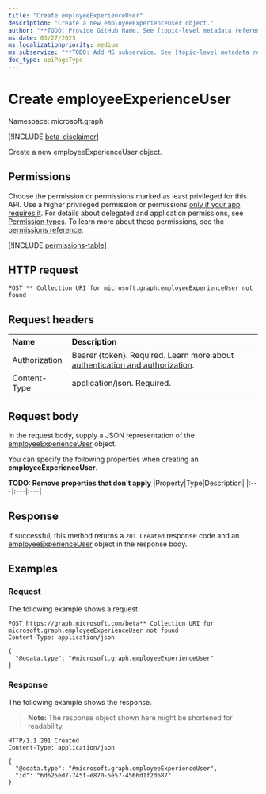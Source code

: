 ```yaml
---
title: "Create employeeExperienceUser"
description: "Create a new employeeExperienceUser object."
author: "**TODO: Provide GitHub Name. See [topic-level metadata reference](https://eng.ms/docs/products/microsoft-graph-service/microsoft-graph/document-apis/metadata)**"
ms.date: 03/27/2025
ms.localizationpriority: medium
ms.subservice: "**TODO: Add MS subservice. See [topic-level metadata reference](https://eng.ms/docs/products/microsoft-graph-service/microsoft-graph/document-apis/metadata)**"
doc_type: apiPageType
---
```


# Create employeeExperienceUser

Namespace: microsoft.graph

[!INCLUDE [beta-disclaimer](../../includes/beta-disclaimer.md)]

Create a new employeeExperienceUser object.

## Permissions

Choose the permission or permissions marked as least privileged for this API. Use a higher privileged permission or permissions [only if your app requires it](/graph/permissions-overview#best-practices-for-using-microsoft-graph-permissions). For details about delegated and application permissions, see [Permission types](/graph/permissions-overview#permission-types). To learn more about these permissions, see the [permissions reference](/graph/permissions-reference).

<!-- {
  "blockType": "permissions",
  "name": "user-post-employeeexperience-permissions"
}
-->
[!INCLUDE [permissions-table](../includes/permissions/user-post-employeeexperience-permissions.md)]

## HTTP request

<!-- {
  "blockType": "ignored"
}
-->
``` http
POST ** Collection URI for microsoft.graph.employeeExperienceUser not found
```

## Request headers

|Name|Description|
|:---|:---|
|Authorization|Bearer {token}. Required. Learn more about [authentication and authorization](/graph/auth/auth-concepts).|
|Content-Type|application/json. Required.|

## Request body

In the request body, supply a JSON representation of the [employeeExperienceUser](../resources/employeeexperienceuser.md) object.

You can specify the following properties when creating an **employeeExperienceUser**.

**TODO: Remove properties that don't apply**
|Property|Type|Description|
|:---|:---|:---|



## Response

If successful, this method returns a `201 Created` response code and an [employeeExperienceUser](../resources/employeeexperienceuser.md) object in the response body.

## Examples

### Request

The following example shows a request.
<!-- {
  "blockType": "request",
  "name": "create_employeeexperienceuser_from_"
}
-->
``` http
POST https://graph.microsoft.com/beta** Collection URI for microsoft.graph.employeeExperienceUser not found
Content-Type: application/json

{
  "@odata.type": "#microsoft.graph.employeeExperienceUser"
}
```


### Response

The following example shows the response.
>**Note:** The response object shown here might be shortened for readability.
<!-- {
  "blockType": "response",
  "truncated": true,
  "@odata.type": "microsoft.graph.employeeExperienceUser"
}
-->
``` http
HTTP/1.1 201 Created
Content-Type: application/json

{
  "@odata.type": "#microsoft.graph.employeeExperienceUser",
  "id": "6d625ed7-745f-e870-5e57-4566d1f2d687"
}
```

